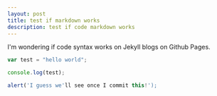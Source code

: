 ```yaml
---
layout: post
title: test if markdown works
description: test if code markdown works
---
```



I'm wondering if code syntax works on Jekyll blogs on Github Pages.



```javascript
var test = "hello world";

console.log(test);

alert('I guess we'll see once I commit this!');
```
